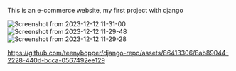 This is an e-commerce website, my first project with django 


![Screenshot from 2023-12-12 11-31-00](https://github.com/teenybopper/django-repo/assets/86413306/8b421820-cdbe-48fa-9b2c-1fa640aa8945)
![Screenshot from 2023-12-12 11-29-48](https://github.com/teenybopper/django-repo/assets/86413306/0be4bfa4-5b48-4e96-8461-c4ac81c50a40)
![Screenshot from 2023-12-12 11-29-28](https://github.com/teenybopper/django-repo/assets/86413306/c7735eab-eabd-4025-a709-7122c615d44f)


https://github.com/teenybopper/django-repo/assets/86413306/8ab89044-2228-440d-bcca-0567492ee129

